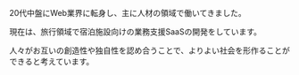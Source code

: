 20代中盤にWeb業界に転身し、主に人材の領域で働いてきました。

現在は、旅行領域で宿泊施設向けの業務支援SaaSの開発をしています。

人々がお互いの創造性や独自性を認め合うことで、よりよい社会を形作ることができると考えています。
